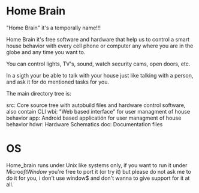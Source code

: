 Home Brain
===========

"Home Brain" it's a temporally name!!!


Home Brain it's free software and hardware that help us to control a smart house
behavior with every cell phone or computer any where you are in the globe and
any time you want to.

You can control lights, TV's, sound, watch security cams, open doors, etc.

In a sigth your be able to talk with your house just like talking with a person,
and ask it for do mentioned tasks for you.

The main directory tree is:

src:  Core source tree with autobuild files and hardware control software, also
    contain CLI
wbi:  "Web based interface" for user managment of house behavior
app:  Android based applicatión for user managment of house behavior
hdwr: Hardware Schematics
doc:  Documentation files


OS
==

Home_brain runs under Unix like systems only, if you want to run it under
Micro$oft Window$  you're free to port it (or try it) but please do not ask me
to do it for you, i don't use window$ and don't wanna to give support for it at
all.
